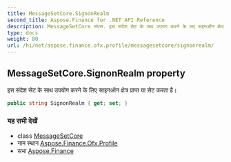 ```yaml
---
title: MessageSetCore.SignonRealm
second_title: Aspose.Finance for .NET API Reference
description: MessageSetCore संपत्त. इस संदेश सेट के सथ उपयग करने के लए सइनऑन क्षेत्र प्रप्त य सेट करत है
type: docs
weight: 80
url: /hi/net/aspose.finance.ofx.profile/messagesetcore/signonrealm/
---
```

## MessageSetCore.SignonRealm property

इस संदेश सेट के साथ उपयोग करने के लिए साइनऑन क्षेत्र प्राप्त या सेट करता है।

```csharp
public string SignonRealm { get; set; }
```

### यह सभी देखें

* class [MessageSetCore](../)
* नाम स्थान [Aspose.Finance.Ofx.Profile](../../messagesetcore/)
* सभा [Aspose.Finance](../../../)



